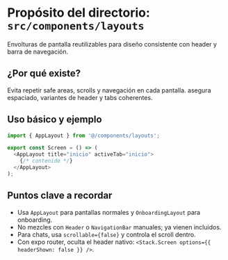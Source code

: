 # Propósito del directorio: `src/components/layouts`

Envolturas de pantalla reutilizables para diseño consistente con header y barra de navegación.

## ¿Por qué existe?

Evita repetir safe areas, scrolls y navegación en cada pantalla. asegura espaciado, variantes de header y tabs coherentes.

## Uso básico y ejemplo

```javascript
import { AppLayout } from '@/components/layouts';

export const Screen = () => (
  <AppLayout title="inicio" activeTab="inicio">
    {/* contenido */}
  </AppLayout>
);
```

## Puntos clave a recordar

- Usa `AppLayout` para pantallas normales y `OnboardingLayout` para onboarding.
- No mezcles con `Header` o `NavigationBar` manuales; ya vienen incluidos.
- Para chats, usa `scrollable={false}` y controla el scroll dentro.
- Con expo router, oculta el header nativo: `<Stack.Screen options={{ headerShown: false }} />`.

